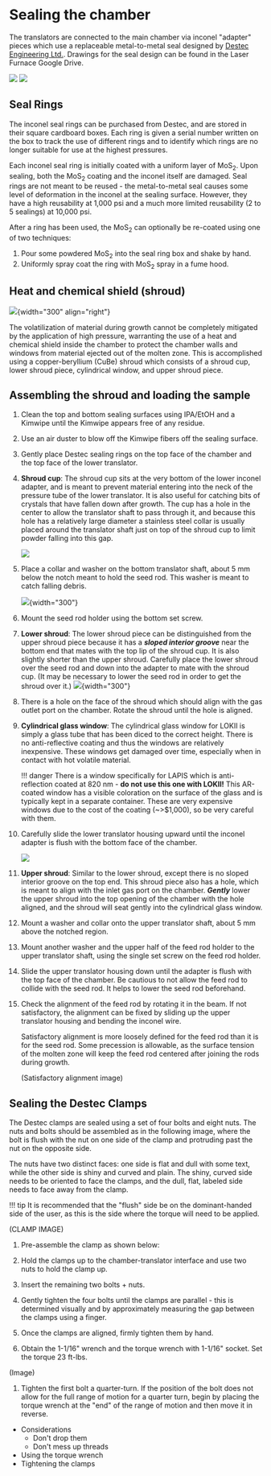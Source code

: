 # Sealing the chamber

The translators are connected to the main chamber via inconel "adapter" pieces which use a replaceable metal-to-metal seal designed by [Destec Engineering Ltd.](https://www.destec.co.uk/). Drawings for the seal design can be found in the Laser Furnace Google Drive.

![](../destecsketch.png)
![](../sealingsurface.png)

## Seal Rings

The inconel seal rings can be purchased from Destec, and are stored in their square cardboard boxes. Each ring is given a serial number written on the box to track the use of different rings and to identify which rings are no longer suitable for use at the highest pressures.

Each inconel seal ring is initially coated with a uniform layer of MoS$_2$. Upon sealing, both the MoS$_2$ coating and the inconel itself are damaged. Seal rings are not meant to be reused - the metal-to-metal seal causes some level of deformation in the inconel at the sealing surface. However, they have a high reusability at 1,000 psi and a much more limited reusability (2 to 5 sealings) at 10,000 psi.

After a ring has been used, the MoS$_2$ can optionally be re-coated using one of two techniques:

1. Pour some powdered MoS$_2$ into the seal ring box and shake by hand.
1. Uniformly spray coat the ring with MoS$_2$ spray in a fume hood.

## Heat and chemical shield (shroud)

![](../shroud_overview.png){width="300" align="right"}

The volatilization of material during growth cannot be completely mitigated by the application of high pressure, warranting the use of a heat and chemical shield inside the chamber to protect the chamber walls and windows from material ejected out of the molten zone. This is accomplished using a copper-beryllium (CuBe) shroud which consists of a shroud cup, lower shroud piece, cylindrical window, and upper shroud piece.

## Assembling the shroud and loading the sample

1. Clean the top and bottom sealing surfaces using IPA/EtOH and a Kimwipe until the Kimwipe appears free of any residue.

1. Use an air duster to blow off the Kimwipe fibers off the sealing surface.

1. Gently place Destec sealing rings on the top face of the chamber and the top face of the lower translator.

1. **Shroud cup**: The shroud cup sits at the very bottom of the lower inconel adapter, and is meant to prevent material entering into the neck of the pressure tube of the lower translator. It is also useful for catching bits of crystals that have fallen down after growth. The cup has a hole in the center to allow the translator shaft to pass through it, and because this hole has a relatively large diameter a stainless steel collar is usually placed around the translator shaft just on top of the shroud cup to limit powder falling into this gap.

    ![](../shroudcuploading.png)

1. Place a collar and washer on the bottom translator shaft, about 5 mm below the notch meant to hold the seed rod. This washer is meant to catch falling debris.

    ![](../collar.jpg){width="300"}

1. Mount the seed rod holder using the bottom set screw.

1. **Lower shroud**: The lower shroud piece can be distinguished from the upper shroud piece because it has a ***sloped interior groove*** near the bottom end that mates with the top lip of the shroud cup. It is also slightly shorter than the upper shroud. Carefully place the lower shroud over the seed rod and down into the adapter to mate with the shroud cup. (It may be necessary to lower the seed rod in order to get the shroud over it.) 
    ![](../lowershroud.jpg){width="300"}
1. There is a hole on the face of the shroud which should align with the gas outlet port on the chamber. Rotate the shroud until the hole is aligned.

1. **Cylindrical glass window**: The cylindrical glass window for LOKII is simply a glass tube that has been diced to the correct height. There is no anti-reflective coating and thus the windows are relatively inexpensive. These windows get damaged over time, especially when in contact with hot volatile material. 

    !!! danger
        There is a window specifically for LAPIS which is anti-reflection coated at 820 nm - **do not use this one with LOKII!** This AR-coated window has a visible coloration on the surface of the glass and is typically kept in a separate container. These are very expensive windows due to the cost of the coating (~>$1,000), so be very careful with them.

1. Carefully slide the lower translator housing upward until the inconel adapter is flush with the bottom face of the chamber.

    ![](../bottomflush.jpg)

1. **Upper shroud**: Similar to the lower shroud, except there is no sloped interior groove on the top end. This shroud piece also has a hole, which is meant to align with the inlet gas port on the chamber. ***Gently*** lower the upper shroud into the top opening of the chamber with the hole aligned, and the shroud will seat gently into the cylindrical glass window.

1. Mount a washer and collar onto the upper translator shaft, about 5 mm above the notched region.

1. Mount another washer and the upper half of the feed rod holder to the upper translator shaft, using the single set screw on the feed rod holder.

1. Slide the upper translator housing down until the adapter is flush with the top face of the chamber. Be cautious to not allow the feed rod to collide with the seed rod. It helps to lower the seed rod beforehand.

1. Check the alignment of the feed rod by rotating it in the beam. If not satisfactory, the alignment can be fixed by sliding up the upper translator housing and bending the inconel wire.

    Satisfactory alignment is more loosely defined for the feed rod than it is for the seed rod. Some precession is allowable, as the surface tension of the molten zone will keep the feed rod centered after joining the rods during growth.

    (Satisfactory alignment image)

## Sealing the Destec Clamps

The Destec clamps are sealed using a set of four bolts and eight nuts. The nuts and bolts should be assembled as in the following image, where the bolt is flush with the nut on one side of the clamp and protruding past the nut on the opposite side. 

The nuts have two distinct faces: one side is flat and dull with some text, while the other side is shiny and curved and plain. The shiny, curved side needs to be oriented to face the clamps, and the dull, flat, labeled side needs to face away from the clamp.

!!! tip
    It is recommended that the "flush" side be on the dominant-handed side of the user, as this is the side where the torque will need to be applied. 

(CLAMP IMAGE)

1. Pre-assemble the clamp as shown below:

1. Hold the clamps up to the chamber-translator interface and use two nuts to hold the clamp up.

1. Insert the remaining two bolts + nuts.

1. Gently tighten the four bolts until the clamps are parallel - this is determined visually and by approximately measuring the gap between the clamps using a finger.

1. Once the clamps are aligned, firmly tighten them by hand.

1. Obtain the 1-1/16" wrench and the torque wrench with 1-1/16" socket. Set the torque 23 ft-lbs.

(Image)

1. Tighten the first bolt a quarter-turn. If the position of the bolt does not allow for the full range of motion for a quarter turn, begin by placing the torque wrench at the "end" of the range of motion and then move it in reverse. 

- Considerations
    - Don't drop them
    - Don't mess up threads
- Using the torque wrench
- Tightening the clamps